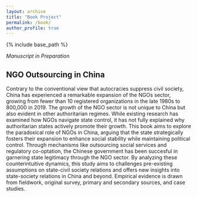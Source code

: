 ```yaml
---
layout: archive
title: "Book Project"
permalink: /book/
author_profile: true
---
```


{% include base_path %}

*Manuscript in Preparation*

## **NGO Outsourcing in China**

Contrary to the conventional view that autocracies suppress civil society, China has experienced a remarkable expansion of the NGOs sector, growing from fewer than 10 registered organizations in the late 1980s to 800,000 in 2019. The growth of the NGO sector is not unique to China but also evident in other authoritarian regimes. While existing research has examined how NGOs navigate state control, it has not fully explained why authoritarian states actively promote their growth. This book aims to explore the paradoxical role of NGOs in China, arguing that the state strategically fosters their expansion to enhance social stability while maintaining political control. Through mechanisms like outsourcing social services and regulatory co-optation, the Chinese government has been succesful in garnering state legitimacy through the NGO sector. By analyzing these counterintuitive dynamics, this study aims to challenges pre-existing assumptions on state-civil society relations and offers new insights into state-society relations in China and beyond. Empirical evidence is drawn from fieldwork, original survey, primary and secondary sources, and case studies.
